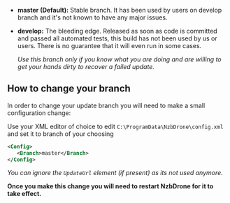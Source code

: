 - **master (Default):** Stable branch. It has been used by users on develop branch and it's not known to have any major issues.


- **develop:** The bleeding edge. Released as soon as code is committed and passed all automated tests, this build has not been used by us or users. There is no guarantee that it will even run in some cases. 

	*Use this branch only if you know what you are doing and are willing to get your hands dirty to recover a failed update.*

 




## How to change your branch ##

In order to change your update branch you will need to make a small configuration change:

Use your XML editor of choice to edit `C:\ProgramData\NzbDrone\config.xml` and set it to branch of your choosing
 

```xml
<Config>
   <Branch>master</Branch>
</Config>
```

*You can ignore the `UpdateUrl` element (if present) as its not used anymore.*

**Once you make this change you will need to restart NzbDrone for it to take effect.**